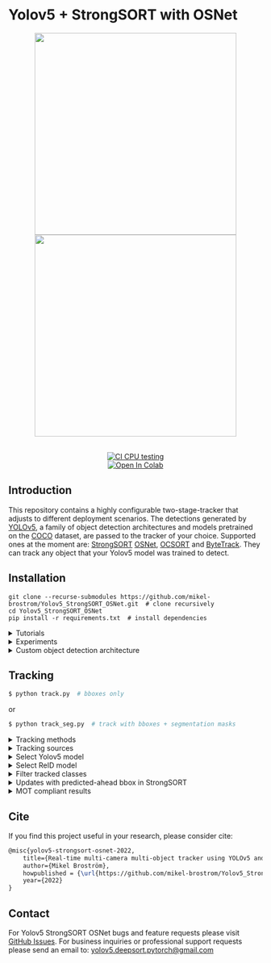 # Yolov5 + StrongSORT with OSNet





<div align="center">
<p>
<img src="trackers/strong_sort/results/track_all_seg_1280_025conf.gif" width="400"/> 
<img src="trackers/strong_sort/results/output_th025.gif" width="400"/> 
</p>
<br>
<div>
<a href="https://github.com/mikel-brostrom/Yolov5_DeepSort_Pytorch/actions"><img src="https://github.com/mikel-brostrom/Yolov5_DeepSort_Pytorch/workflows/CI%20CPU%20testing/badge.svg" alt="CI CPU testing"></a>
<br>  
<a href="https://colab.research.google.com/drive/18nIqkBr68TkK8dHdarxTco6svHUJGggY?usp=sharing"><img src="https://colab.research.google.com/assets/colab-badge.svg" alt="Open In Colab"></a>
  
</div>

</div>


## Introduction

This repository contains a highly configurable two-stage-tracker that adjusts to different deployment scenarios. The detections generated by [YOLOv5](https://github.com/ultralytics/yolov5), a family of object detection architectures and models pretrained on the [COCO](https://arxiv.org/abs/1405.0312) dataset, are passed to the tracker of your choice. Supported ones at the moment are: [StrongSORT](https://github.com/dyhBUPT/StrongSORT)[](https://arxiv.org/abs/2202.13514) [OSNet](https://github.com/KaiyangZhou/deep-person-reid)[](https://arxiv.org/abs/1905.00953), [OCSORT](https://github.com/noahcao/OC_SORT)[](https://arxiv.org/abs/2203.14360) and [ByteTrack](https://github.com/ifzhang/ByteTrack)[](https://arxiv.org/abs/2110.06864). They can track any object that your Yolov5 model was trained to detect.

## Installation

```
git clone --recurse-submodules https://github.com/mikel-brostrom/Yolov5_StrongSORT_OSNet.git  # clone recursively
cd Yolov5_StrongSORT_OSNet
pip install -r requirements.txt  # install dependencies
```

<details>
<summary>Tutorials</summary>

* [Yolov5 training (link to external repository)](https://github.com/ultralytics/yolov5/wiki/Train-Custom-Data)&nbsp;
* [Deep appearance descriptor training (link to external repository)](https://kaiyangzhou.github.io/deep-person-reid/user_guide.html)&nbsp;
* [ReID model export to ONNX, OpenVINO, TensorRT and TorchScript](https://github.com/mikel-brostrom/Yolov5_StrongSORT_OSNet/wiki/ReID-multi-framework-model-export)&nbsp;
* [Evaluation on custom tracking dataset](https://github.com/mikel-brostrom/Yolov5_StrongSORT_OSNet/wiki/How-to-evaluate-on-custom-tracking-dataset)&nbsp;
* Inference acceleration with Nebullvm
  * [Yolov5](https://colab.research.google.com/drive/1J6dl90-zOjNNtcwhw7Yuuxqg5oWp_YJa?usp=sharing)&nbsp;
  * [ReID](https://colab.research.google.com/drive/1APUZ1ijCiQFBR9xD0gUvFUOC8yOJIvHm?usp=sharing)&nbsp;
  
  </details>
  
<details>
<summary>Experiments</summary>

In inverse chronological order:

* [Effect of KF updates ahead for tracks with no associations on MOT17](https://github.com/mikel-brostrom/Yolov5_StrongSORT_OSNet/wiki/Effect-of-KF-updates-ahead-for-tracks-with-no-associations,-on-MOT17)

* [Effect of full images vs 1280 input to StrongSORT on MOT17](https://github.com/mikel-brostrom/Yolov5_StrongSORT_OSNet/wiki/Effect-of-passing-full-image-input-vs-1280-re-scaled-to-StrongSORT-on-MOT17)

* [Effect of different OSNet architectures on MOT16](https://github.com/mikel-brostrom/Yolov5_StrongSORT_OSNet/wiki/OSNet-architecture-performances-on-MOT16)

* [Yolov5 StrongSORT vs BoTSORT vs OCSORT](https://github.com/mikel-brostrom/Yolov5_StrongSORT_OSNet/wiki/StrongSORT-vs-BoTSORT-vs-OCSORT)
    * Yolov5 [BoTSORT](https://arxiv.org/abs/2206.14651) branch: https://github.com/mikel-brostrom/Yolov5_StrongSORT_OSNet/tree/botsort

* [Yolov5 StrongSORT OSNet vs other trackers MOT17](https://github.com/mikel-brostrom/Yolov5_StrongSORT_OSNet/wiki/MOT-17-evaluation-(private-detector))&nbsp;

* [StrongSORT MOT16 ablation study](https://github.com/mikel-brostrom/Yolov5_StrongSORT_OSNet/wiki/Yolov5DeepSORTwithOSNet-vs-Yolov5StrongSORTwithOSNet-ablation-study-on-MOT16)&nbsp;

* [Yolov5 StrongSORT OSNet vs other trackers MOT16 (deprecated)](https://github.com/mikel-brostrom/Yolov5_StrongSORT_OSNet/wiki/MOT-16-evaluation)&nbsp;

  </details>
  
<details>
<summary>Custom object detection architecture</summary>

The trackers provided in this repo can be used with other object detectors than Yolov5. Make sure that the output of your detector has the following format:

```bash
(x1,y1, x2, y2, obj, cls0, cls1, ..., clsn)
```

pass this directly to the tracker here:

https://github.com/mikel-brostrom/Yolov5_StrongSORT_OSNet/blob/a4bc0c38c33023fab9e5481861d9520eb81e28bc/track.py#L189

</details>

## Tracking

```bash
$ python track.py  # bboxes only
```

or

```bash
$ python track_seg.py  # track with bboxes + segmentation masks
```

<details>
<summary>Tracking methods</summary>

```bash
$ python track.py --tracking-method strongsort
                                    ocsort
                                    bytetrack
```
  
</details>

<details>
<summary>Tracking sources</summary>

Tracking can be run on most video formats

```bash
$ python track.py --source 0  # webcam
                           img.jpg  # image
                           vid.mp4  # video
                           path/  # directory
                           path/*.jpg  # glob
                           'https://youtu.be/Zgi9g1ksQHc'  # YouTube
                           'rtsp://example.com/media.mp4'  # RTSP, RTMP, HTTP stream
```

</details>

<details>
<summary>Select Yolov5 model</summary>

There is a clear trade-off between model inference speed and overall performance. In order to make it possible to fulfill your inference speed/accuracy needs you can select a Yolov5 family model for automatic download. These model can be further optimized for you needs by the [export.py](https://github.com/ultralytics/yolov5/blob/master/export.py) script

```bash


$ python track.py --source 0 --yolo-weights yolov5n.pt --img 640
                                            yolov5s.tflite
                                            yolov5m.pt
                                            yolov5l.onnx 
                                            yolov5x.pt --img 1280
                                            ...
```
  
</details>

<details>
<summary>Select ReID model</summary>

Some tracking methods combine appearance description and motion in the process of tracking. For those which use appearance, you can choose a ReID model based on your needs from this [ReID model zoo](https://kaiyangzhou.github.io/deep-person-reid/MODEL_ZOO). These model can be further optimized for you needs by the [reid_export.py](https://github.com/mikel-brostrom/Yolov5_StrongSORT_OSNet/blob/master/reid_export.py) script

```bash


$ python track.py --source 0 --reid-weights osnet_x0_25_market1501.pt
                                            mobilenetv2_x1_4_msmt17.engine
                                            resnet50_msmt17.onnx
                                            osnet_x1_0_msmt17.pt
                                            ...
```

</details>
  
<details>
<summary>Filter tracked classes</summary>

By default the tracker tracks all MS COCO classes.

If you want to track a subset of the classes that you model predicts, add their corresponding index after the classes flag,

```bash
python track.py --source 0 --yolo-weights yolov5s.pt --classes 16 17  # COCO yolov5 model. Track cats and dogs, only
```

[Here](https://tech.amikelive.com/node-718/what-object-categories-labels-are-in-coco-dataset/) is a list of all the possible objects that a Yolov5 model trained on MS COCO can detect. Notice that the indexing for the classes in this repo starts at zero

</details>

<details>
<summary>Updates with predicted-ahead bbox in StrongSORT</summary>
  
If your use-case contains many occlussions and the motion trajectiories are not too complex, you will most certainly benefit from updating the Kalman Filter by its own predicted state. Select the number of predictions that suits your needs here:

https://github.com/mikel-brostrom/Yolov5_StrongSORT_OSNet/blob/b1da64717ef50e1f60df2f1d51e1ff91d3b31ed4/trackers/strong_sort/configs/strong_sort.yaml#L7

Save the trajectories to you video by:

```bash
python track.py --source ... --save-trajectories --save-vid
```

<div align="center">
<p>
<img src="trackers/strong_sort/results/preds_example.gif" width="400"/> 
</p>
</div>

</details>

<details>
<summary>MOT compliant results</summary>
  
Can be saved to your experiment folder `runs/track/<yolo_model>_<deep_sort_model>/` by 

```bash
python track.py --source ... --save-txt
```

</details>

## Cite

If you find this project useful in your research, please consider cite:

```latex
@misc{yolov5-strongsort-osnet-2022,
    title={Real-time multi-camera multi-object tracker using YOLOv5 and StrongSORT with OSNet},
    author={Mikel Broström},
    howpublished = {\url{https://github.com/mikel-brostrom/Yolov5_StrongSORT_OSNet}},
    year={2022}
}
```

## Contact 

For Yolov5 StrongSORT OSNet bugs and feature requests please visit [GitHub Issues](https://github.com/mikel-brostrom/Yolov5_StrongSORT_OSNet/issues). 
For business inquiries or professional support requests please send an email to: yolov5.deepsort.pytorch@gmail.com
